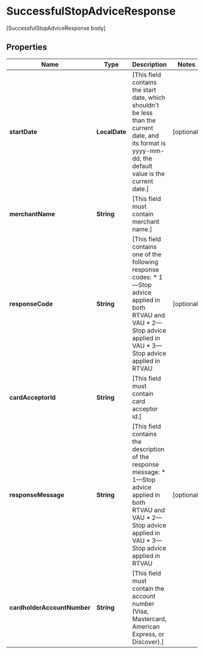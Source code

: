 

# SuccessfulStopAdviceResponse

[SuccessfulStopAdviceResponse body]

## Properties

| Name | Type | Description | Notes |
|------------ | ------------- | ------------- | -------------|
|**startDate** | **LocalDate** | [This field contains the start date, which shouldn&#39;t be less than the current date, and its format is yyyy-mm-dd, the default value is the current date.] |  [optional] |
|**merchantName** | **String** | [This field must contain merchant name.] |  |
|**responseCode** | **String** | [This field contains one of the following response codes: * 1—Stop advice applied in both RTVAU and VAU * 2—Stop advice applied in VAU * 3—Stop advice applied in RTVAU  |  [optional] |
|**cardAcceptorId** | **String** | [This field must contain card acceptor id.] |  |
|**responseMessage** | **String** | [This field contains the description of the response message: * 1—Stop advice applied in both RTVAU and VAU * 2—Stop advice applied in VAU * 3—Stop advice applied in RTVAU  |  [optional] |
|**cardholderAccountNumber** | **String** | [This field must contain the account number (Visa, Mastercard, American Express, or Discover).] |  |



